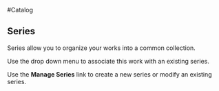 #Catalog
## Series

Series allow you to organize your works into a common collection.

Use the drop down menu to associate this work with an existing series.

Use the **Manage Series** link to create a new series or modify an existing series.
